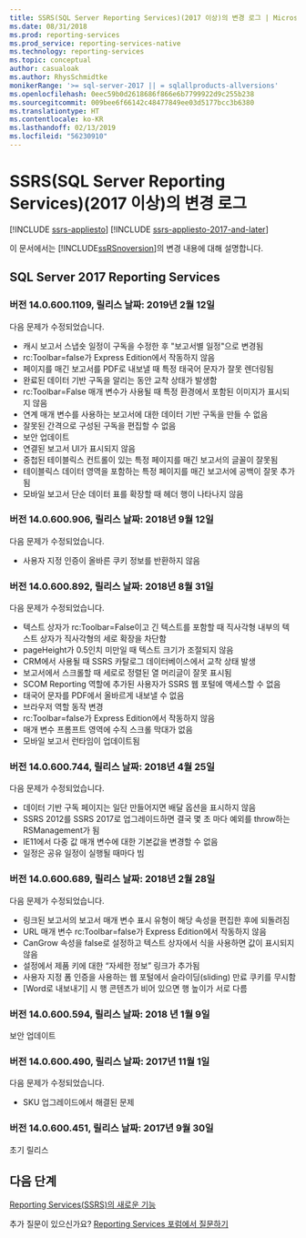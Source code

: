 ```yaml
---
title: SSRS(SQL Server Reporting Services)(2017 이상)의 변경 로그 | Microsoft Docs
ms.date: 08/31/2018
ms.prod: reporting-services
ms.prod_service: reporting-services-native
ms.technology: reporting-services
ms.topic: conceptual
author: casualoak
ms.author: RhysSchmidtke
monikerRange: '>= sql-server-2017 || = sqlallproducts-allversions'
ms.openlocfilehash: 0eec59b0d2618686f866e6b7799922d9c255b238
ms.sourcegitcommit: 009bee6f66142c48477849ee03d5177bcc3b6380
ms.translationtype: HT
ms.contentlocale: ko-KR
ms.lasthandoff: 02/13/2019
ms.locfileid: "56230910"
---
```

# <a name="change-log-for-sql-server-reporting-services-ssrs-2017-and-later"></a>SSRS(SQL Server Reporting Services)(2017 이상)의 변경 로그

[!INCLUDE [ssrs-appliesto](../includes/ssrs-appliesto.md)] [!INCLUDE [ssrs-appliesto-2017-and-later](../includes/ssrs-appliesto-2017-and-later.md)] 

이 문서에서는 [!INCLUDE[ssRSnoversion](../includes/ssrsnoversion-md.md)]의 변경 내용에 대해 설명합니다. 

## <a name="sql-server-2017-reporting-services"></a>SQL Server 2017 Reporting Services 

### <a name="version-1406001109-released-february-12-2019"></a>버전 14.0.600.1109, 릴리스 날짜: 2019년 2월 12일

다음 문제가 수정되었습니다.

 - 캐시 보고서 스냅숏 일정이 구독을 수정한 후 "보고서별 일정"으로 변경됨
 - rc:Toolbar=false가 Express Edition에서 작동하지 않음
 - 페이지를 매긴 보고서를 PDF로 내보낼 때 특정 태국어 문자가 잘못 렌더링됨
 - 완료된 데이터 기반 구독을 알리는 동안 교착 상태가 발생함
 - rc:Toolbar=False 매개 변수가 사용될 때 특정 환경에서 포함된 이미지가 표시되지 않음
 - 연계 매개 변수를 사용하는 보고서에 대한 데이터 기반 구독을 만들 수 없음
 - 잘못된 간격으로 구성된 구독을 편집할 수 없음
 - 보안 업데이트
 - 연결된 보고서 UI가 표시되지 않음
 - 중첩된 테이블릭스 컨트롤이 있는 특정 페이지를 매긴 보고서의 글꼴이 잘못됨
 - 테이블릭스 데이터 영역을 포함하는 특정 페이지를 매긴 보고서에 공백이 잘못 추가됨
 - 모바일 보고서 단순 데이터 표를 확장할 때 헤더 행이 나타나지 않음

### <a name="version-140600906-released-september-12-2018"></a>버전 14.0.600.906, 릴리스 날짜: 2018년 9월 12일

다음 문제가 수정되었습니다.

- 사용자 지정 인증이 올바른 쿠키 정보를 반환하지 않음

### <a name="version-140600892-released-august-31-2018"></a>버전 14.0.600.892, 릴리스 날짜: 2018년 8월 31일

다음 문제가 수정되었습니다.

- 텍스트 상자가 rc:Toolbar=False이고 긴 텍스트를 포함할 때 직사각형 내부의 텍스트 상자가 직사각형의 세로 확장을 차단함 
- pageHeight가 0.5인치 미만일 때 텍스트 크기가 조절되지 않음 
- CRM에서 사용될 때 SSRS 카탈로그 데이터베이스에서 교착 상태 발생 
- 보고서에서 스크롤할 때 세로로 정렬된 열 머리글이 잘못 표시됨 
- SCOM Reporting 역할에 추가된 사용자가 SSRS 웹 포털에 액세스할 수 없음 
- 태국어 문자를 PDF에서 올바르게 내보낼 수 없음 
- 브라우저 역할 동작 변경 
- rc:Toolbar=false가 Express Edition에서 작동하지 않음 
- 매개 변수 프롬프트 영역에 수직 스크롤 막대가 없음 
- 모바일 보고서 런타임이 업데이트됨 

### <a name="version-140600744-released-april-25-2018"></a>버전 14.0.600.744, 릴리스 날짜: 2018년 4월 25일 

다음 문제가 수정되었습니다.

- 데이터 기반 구독 페이지는 일단 만들어지면 배달 옵션을 표시하지 않음
- SSRS 2012를 SSRS 2017로 업그레이드하면 결국 몇 초 마다 예외를 throw하는 RSManagement가 됨
- IE11에서 다중 값 매개 변수에 대한 기본값을 변경할 수 없음
- 일정은 공유 일정이 실행될 때마다 빔

### <a name="version-140600689-released-february-28-2018"></a>버전 14.0.600.689, 릴리스 날짜: 2018년 2월 28일

다음 문제가 수정되었습니다.

- 링크된 보고서의 보고서 매개 변수 표시 유형이 해당 속성을 편집한 후에 되돌려짐
- URL 매개 변수 rc:Toolbar=false가 Express Edition에서 작동하지 않음
- CanGrow 속성을 false로 설정하고 텍스트 상자에서 식을 사용하면 값이 표시되지 않음
- 설정에서 제품 키에 대한 “자세한 정보” 링크가 추가됨
- 사용자 지정 폼 인증을 사용하는 웹 포털에서 슬라이딩(sliding) 만료 쿠키를 무시함
- [Word로 내보내기] 시 행 콘텐츠가 비어 있으면 행 높이가 서로 다름

### <a name="version-140600594-released-january-9-2018"></a>버전 14.0.600.594, 릴리스 날짜: 2018 년 1월 9일

보안 업데이트

### <a name="version-140600490-released-november-1-2017"></a>버전 14.0.600.490, 릴리스 날짜: 2017년 11월 1일

다음 문제가 수정되었습니다.

- SKU 업그레이드에서 해결된 문제

### <a name="version-140600451-released-september-30-2017"></a>버전 14.0.600.451, 릴리스 날짜: 2017년 9월 30일 

초기 릴리스

## <a name="next-steps"></a>다음 단계

[Reporting Services(SSRS)의 새로운 기능](what-s-new-in-sql-server-reporting-services-ssrs.md)   

추가 질문이 있으신가요? [Reporting Services 포럼에서 질문하기](https://go.microsoft.com/fwlink/?LinkId=620231)
